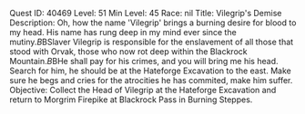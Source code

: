 Quest ID: 40469
Level: 51
Min Level: 45
Race: nil
Title: Vilegrip's Demise
Description: Oh, how the name 'Vilegrip' brings a burning desire for blood to my head. His name has rung deep in my mind ever since the mutiny.$B$BSlaver Vilegrip is responsible for the enslavement of all those that stood with Orvak, those who now rot deep within the Blackrock Mountain.$B$BHe shall pay for his crimes, and you will bring me his head. Search for him, he should be at the Hateforge Excavation to the east. Make sure he begs and cries for the atrocities he has commited, make him suffer.
Objective: Collect the Head of Vilegrip at the Hateforge Excavation and return to Morgrim Firepike at Blackrock Pass in Burning Steppes.
